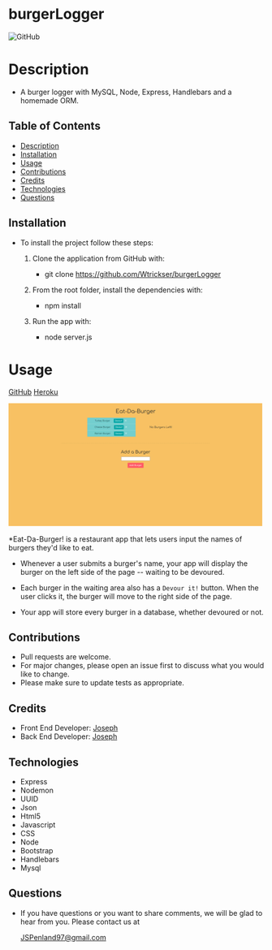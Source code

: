# burgerLogger

  ![GitHub](https://img.shields.io/badge/license-MIT-purple?style=plastic)

# Description

  * A burger logger with MySQL, Node, Express, Handlebars and a homemade ORM.


## Table of Contents
  * [Description](#Description)
  * [Installation](#Installation)
  * [Usage](#Usage)
  * [Contributions](#contributions)
  * [Credits](#Credits)
  * [Technologies](#Technologies)
  * [Questions](#Questions)
  
  
## **Installation**
  
  * To install the project follow these steps:

     1. Clone the application from GitHub with:
   
        * git clone https://github.com/Wtrickser/burgerLogger
    
     2. From the root folder, install the dependencies with:
    
        * npm install
        
     3. Run the app with:
    
        * node server.js
  
  
# Usage

  [GitHub](https://github.com/Wtrickser/burgerLogger) [Heroku](https://burgerloggerdb.herokuapp.com/)

<img src = Pic1.png width=500>

  *Eat-Da-Burger! is a restaurant app that lets users input the names of burgers they'd like to eat.

  * Whenever a user submits a burger's name, your app will display the burger on the left side of the page -- waiting to be devoured.

  * Each burger in the waiting area also has a `Devour it!` button. When the user clicks it, the burger will move to the right side of the page.

  * Your app will store every burger in a database, whether devoured or not.


## **Contributions**
  
  * Pull requests are welcome.
  * For major changes, please open an issue first to discuss what you would like to change.
  * Please make sure to update tests as appropriate.


## **Credits**
  
  * Front End Developer: [Joseph](https://github.com/Wtrickser)
  * Back End Developer: [Joseph](https://github.com/Wtrickser)


## **Technologies**
  
  * Express
  * Nodemon
  * UUID
  * Json
  * Html5
  * Javascript
  * CSS
  * Node
  * Bootstrap
  * Handlebars
  * Mysql
  
  
## **Questions**
  
  * If you have questions or you want to share comments, we will be glad to hear from you. Please contact us at
  
    JSPenland97@gmail.com
